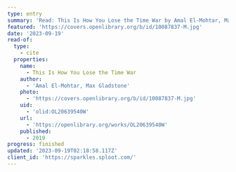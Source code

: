 ```yaml
---
type: entry
summary: 'Read: This Is How You Lose the Time War by Amal El-Mohtar, Max Gladstone'
featured: 'https://covers.openlibrary.org/b/id/10087837-M.jpg'
date: '2023-09-19'
read-of:
  type:
    - cite
  properties:
    name:
      - This Is How You Lose the Time War
    author:
      - 'Amal El-Mohtar, Max Gladstone'
    photo:
      - 'https://covers.openlibrary.org/b/id/10087837-M.jpg'
    uid:
      - 'olid:OL20639540W'
    url:
      - 'https://openlibrary.org/works/OL20639540W'
    published:
      - 2019
progress: finished
updated: '2023-09-19T02:18:58.117Z'
client_id: 'https://sparkles.sploot.com/'
---
```


